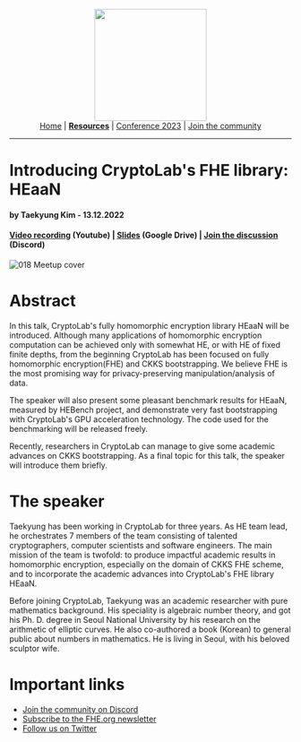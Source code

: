 <!-- Main header navigation -->
<p align="center">
  <img width="200" src="https://user-images.githubusercontent.com/5758427/180978488-db825482-5a58-4c7c-9589-c494a6f0be04.png"><br/>
  <a href="https://fhe-org.github.io">Home</a> | <a href="https://fhe-org.github.io/resources"><b>Resources</b></a> | <a href="https://fhe-org.github.io/conferences/conference-2023/home">Conference 2023</a> | <a href="https://fhe-org.github.io/community">Join the community</a>
</p>
<hr/>
<!-- /Main header navigation -->

# Introducing CryptoLab's FHE library: HEaaN
#### by Taekyung Kim - 13.12.2022
#### <a href="https://youtu.be/hwRX8j2Dkw0">Video recording</a> (Youtube) | <a href="https://drive.google.com/file/d/1SojAEJN4KBT_cgtH8NstlD1iBhs0G8po/view?usp=sharing">Slides</a> (Google Drive) | <a href="https://discord.fhe.org">Join the discussion</a> (Discord)

![018 Meetup cover](https://github.com/FHE-org/fhe-org.github.io/assets/37557436/cd8f91e3-9104-4fca-8fc3-748a5148efb3)

# Abstract
In this talk, CryptoLab's fully homomorphic encryption library HEaaN will be introduced. Although many applications of homomorphic encryption computation can be achieved only with somewhat HE, or with HE of fixed finite depths, from the beginning CryptoLab has been focused on fully homomorphic encryption(FHE) and CKKS bootstrapping. We believe FHE is the most promising way for privacy-preserving manipulation/analysis of data.

The speaker will also present some pleasant benchmark results for HEaaN, measured by HEBench project, and demonstrate very fast bootstrapping with CryptoLab's GPU acceleration technology. The code used for the benchmarking will be released freely.

Recently, researchers in CryptoLab can manage to give some academic advances on CKKS bootstrapping. As a final topic for this talk, the speaker will introduce them briefly.

# The speaker
Taekyung has been working in CryptoLab for three years. As HE team lead, he orchestrates 7 members of the team consisting of talented cryptographers, computer scientists and software engineers. The main mission of the team is twofold: to produce impactful academic results in homomorphic encryption, especially on the domain of CKKS FHE scheme, and to incorporate the academic advances into CryptoLab's FHE library HEaaN.

Before joining CryptoLab, Taekyung was an academic researcher with pure mathematics background. His speciality is algebraic number theory, and got his Ph. D. degree in Seoul National University by his research on the arithmetic of elliptic curves. He also co-authored a book (Korean) to general public about numbers in mathematics. He is living in Seoul, with his beloved sculptor wife.

# Important links
- <a href="https://discord.fhe.org">Join the community on Discord</a>
- <a href="https://fheorg.substack.com">Subscribe to the FHE.org newsletter</a>
- <a href="https://twitter.com/fhe_org">Follow us on Twitter</a>
